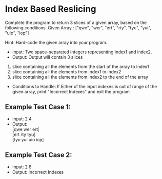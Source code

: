 # Index Based Reslicing 

Complete the program to return 3 slices of a given array, based on the following conditions.
Given Array : ["qwe", "wer", "ert", "rty", "tyu", "yui", "uio", "iop"]

Hint: Hard-code the given array into your program.

- Input: Two space-separated integers representing index1 and index2.
- Output: Output will contain 3 slices

1. slice containing all the elements from the start of the array to Index1
2. slice containing all the elements from index1 to index2
3. slice containing all the elements from index2 to the end of the array

- Conditions to Handle:
If Either of the input indexes is out of range of the given array, print "Incorrect Indexes" and exit the program

## Example Test Case 1:
- Input: 2 4
- Output:<br>
[qwe wer ert]<br>
[ert rty tyu]<br>
[tyu yui uio iop]

## Example Test Case 2:
- Input: 2 8
- Output: Incorrect Indexes
